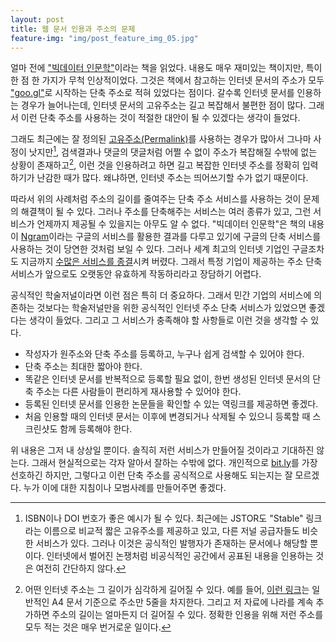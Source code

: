 ```yaml
---
layout: post
title: 웹 문서 인용과 주소의 문제
feature-img: "img/post_feature_img_05.jpg"
---
```


얼마 전에 ["빅데이터 인문학"][book]이라는 책을 읽었다. 내용도 매우 재미있는 책이지만, 특이한 점 한 가지가 무척 인상적이었다. 그것은 책에서 참고하는 인터넷 문서의 주소가 모두 ["goo.gl"][gurl]로 시작하는 단축 주소로 적혀 있었다는 점이다. 갈수록 인터넷 문서를 인용하는 경우가 늘어나는데, 인터넷 문서의 고유주소는 길고 복잡해서 불편한 점이 많다. 그래서 이런 단축 주소를 사용하는 것이 적절한 대안이 될 수 있겠다는 생각이 들었다.

그래도 최근에는 잘 정의된 [고유주소(Permalink)][permalink]를 사용하는 경우가 많아서 그나마 사정이 낫지만[^1], 검색결과나 댓글의 댓글처럼 어쩔 수 없이 주소가 복잡해질 수밖에 없는 상황이 존재하고[^2], 이런 것을 인용하려고 하면 길고 복잡한 인터넷 주소를 정확히 입력하기가 난감한 때가 많다. 왜냐하면, 인터넷 주소는 띄어쓰기할 수가 없기 때문이다.

[^1]: ISBN이나 DOI 번호가 좋은 예시가 될 수 있다. 최근에는 JSTOR도 "Stable" 링크라는 이름으로 비교적 짧은 고유주소를 제공하고 있고, 다른 저널 공급자들도 비슷한 서비스가 있다. 그러나 이것은 공식적인 발행자가 존재하는 문서에나 해당할 뿐이다. 인터넷에서 벌어진 논쟁처럼 비공식적인 공간에서 공표된 내용을 인용하는 것은 여전히 간단하지 않다.

[^2]: 어떤 인터넷 주소는 그 길이가 심각하게 길어질 수 있다. 예를 들어, [이런 링크][longlink]는 일반적인 A4 문서 기준으로 주소만 5줄을 차지한다. 그리고 저 자료에 나라를 계속 추가하면 주소의 길이는 얼마든지 더 길어질 수 있다. 정확한 인용을 위해 저런 주소를 모두 적는 것은 매우 번거로운 일이다.

따라서 위의 사례처럼 주소의 길이를 줄여주는 단축 주소 서비스를 사용하는 것이 문제의 해결책이 될 수 있다. 그러나 주소를 단축해주는 서비스는 여러 종류가 있고, 그런 서비스가 언제까지 제공될 수 있을지는 아무도 알 수 없다. "빅데이터 인문학"은 책의 내용이 [Ngram][ngram]이라는 구글의 서비스를 활용한 결과를 다루고 있기에 구글의 단축 서비스를 사용하는 것이 당연한 것처럼 보일 수 있다. 그러나 세계 최고의 인터넷 기업인 구글조차도 지금까지 [수많은 서비스를 종결][killed]시켜 버렸다. 그래서 특정 기업이 제공하는 주소 단축 서비스가 앞으로도 오랫동안 유효하게 작동하리라고 장담하기 어렵다.

공식적인 학술저널이라면 이런 점은 특히 더 중요하다. 그래서 민간 기업의 서비스에 의존하는 것보다는 학술저널만을 위한 공식적인 인터넷 주소 단축 서비스가 있었으면 좋겠다는 생각이 들었다. 그리고 그 서비스가 충족해야 할 사항들로 이런 것을 생각할 수 있다.

- 작성자가 원주소와 단축 주소를 등록하고, 누구나 쉽게 검색할 수 있어야 한다.
- 단축 주소는 최대한 짧아야 한다.
- 똑같은 인터넷 문서를 반복적으로 등록할 필요 없이, 한번 생성된 인터넷 문서의 단축 주소는 다른 사람들이 편리하게 재사용할 수 있어야 한다.
- 등록된 인터넷 문서를 인용한 논문들을 확인할 수 있는 역링크를 제공하면 좋겠다.
- 처음 인용할 때의 인터넷 문서는 이후에 변경되거나 삭제될 수 있으니 등록할 때 스크린샷도 함께 등록해야 한다.

위 내용은 그저 내 상상일 뿐이다. 솔직히 저런 서비스가 만들어질 것이라고 기대하진 않는다. 그래서 현실적으로는 각자 알아서 잘하는 수밖에 없다. 개인적으로 [bit.ly][bitly]를 가장 선호하긴 하지만, 그렇다고 이런 단축 주소를 공식적으로 사용해도 되는지는 잘 모르겠다. 누가 이에 대한 지침이나 모범사례를 만들어주면 좋겠다.

[book]: http://www.aladin.co.kr/shop/wproduct.aspx?ISBN=8958288159
[gurl]: https://goo.gl/
[permalink]: https://en.wikipedia.org/wiki/Permalink
[longlink]: http://www.google.com/publicdata/explore?ds=d5bncppjof8f9_&ctype=l&met_y=it_net_user_p2#!ctype=l&strail=false&bcs=d&nselm=h&met_y=sp_pop_scie_rd_p6&scale_y=lin&ind_y=false&rdim=country&idim=country:GRC:NLD:NOR:KOR:NZL:DNK:LUX:DEU:BEL:USA:CHE:SWE:ESP:SVK:SVN:IRL:ISL:EST:AUS:GBR:ISR:AUT:ITA:JPN:CZE:CAN:CHL:PRT:POL:FRA:FIN&ifdim=country:income_level:OEC&tstart=837183600000&tend=1342105200000&hl=ko&dl=ko&ind=false
[ngram]: https://books.google.com/ngrams
[killed]: https://en.wikipedia.org/wiki/List_of_Google_products#Discontinued_products_and_services
[bitly]: https://bitly.com/